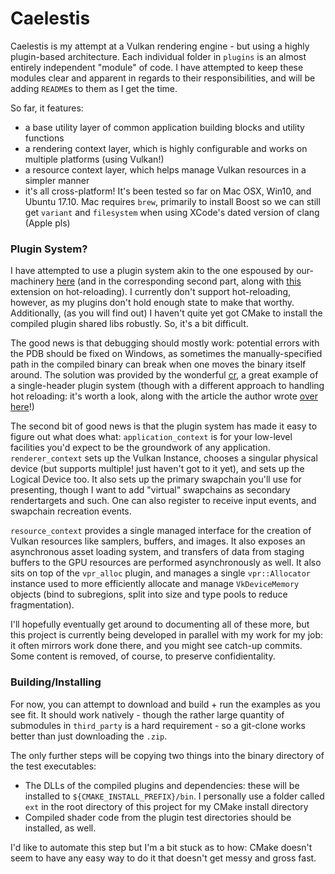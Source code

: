 # Caelestis

Caelestis is my attempt at a Vulkan rendering engine - but using a highly plugin-based architecture. Each individual folder in `plugins` is an almost entirely independent "module" of code. I have attempted to keep these modules clear and apparent in regards to their responsibilities, and will be adding `README`s to them as I get the time. 

So far, it features:
- a base utility layer of common application building blocks and utility functions
- a rendering context layer, which is highly configurable and works on multiple platforms (using Vulkan!)
- a resource context layer, which helps manage Vulkan resources in a simpler manner
- it's all cross-platform! It's been tested so far on Mac OSX, Win10, and Ubuntu 17.10. Mac requires `brew`, primarily to install Boost so we can still get `variant` and `filesystem` when using XCode's dated version of clang (Apple pls)

### Plugin System?

I have attempted to use a plugin system akin to the one espoused by our-machinery [here](http://ourmachinery.com/post/little-machines-working-together-part-1/) (and in the corresponding second part, along with [this]() extension on hot-reloading). I currently don't support hot-reloading, however, as my plugins don't hold enough state to make that worthy. Additionally, (as you will find out) I haven't quite yet got CMake to install the compiled plugin shared libs robustly. So, it's a bit difficult.

The good news is that debugging should mostly work: potential errors with the PDB should be fixed on Windows, as sometimes the manually-specified path in the compiled binary can break when one moves the binary itself around. The solution was provided by the wonderful [cr](https://github.com/fungos/cr), a great example of a single-header plugin system (though with a different approach to handling hot reloading: it's worth a look, along with the article the author wrote [over here](https://fungos.github.io/blog/2017/11/20/cr.h-a-simple-c-hot-reload-header-only-library/)!)

The second bit of good news is that the plugin system has made it easy to figure out what does what: `application_context` is for your low-level facilities you'd expect to be the groundwork of any application. `renderer_context` sets up the Vulkan Instance, chooses a singular physical device (but supports multiple! just haven't got to it yet), and sets up the Logical Device too. It also sets up the primary swapchain you'll use for presenting, though I want to add "virtual" swapchains as secondary rendertargets and such. One can also register to receive input events, and swapchain recreation events.

`resource_context` provides a single managed interface for the creation of Vulkan resources like samplers, buffers, and images. It also exposes an asynchronous asset loading system, and transfers of data from staging buffers to the GPU resources are performed asynchronously as well. It also sits on top of the `vpr_alloc` plugin, and manages a single `vpr::Allocator` instance used to more efficiently allocate and manage `VkDeviceMemory` objects (bind to subregions, split into size and type pools to reduce fragmentation).

I'll hopefully eventually get around to documenting all of these more, but this project is currently being developed in parallel with my work for my job: it often mirrors work done there, and you might see catch-up commits. Some content is removed, of course, to preserve confidientality. 

### Building/Installing

For now, you can attempt to download and build + run the examples as you see fit. It should work natively - though the rather large quantity of submodules in `third_party` is a hard requirement - so a git-clone works better than just downloading the `.zip`.

The only further steps will be copying two things into the binary directory of the test executables:
- The DLLs of the compiled plugins and dependencies: these will be installed to `${CMAKE_INSTALL_PREFIX}/bin`. I personally use a folder called `ext` in the root directory of this project for my CMake install directory
- Compiled shader code from the plugin test directories should be installed, as well.

I'd like to automate this step but I'm a bit stuck as to how: CMake doesn't seem to have any easy way to do it that doesn't get messy and gross fast.
